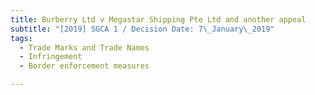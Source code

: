 ```yaml
---
title: Burberry Ltd v Megastar Shipping Pte Ltd and another appeal
subtitle: "[2019] SGCA 1 / Decision Date: 7\_January\_2019"
tags:
  - Trade Marks and Trade Names
  - Infringement
  - Border enforcement measures

---
```

